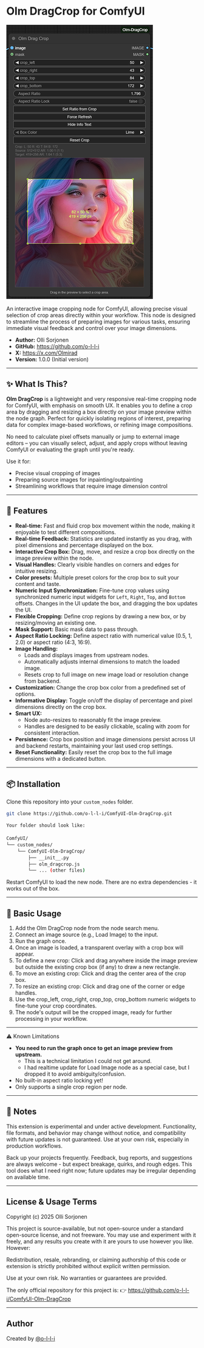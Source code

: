 # Olm DragCrop for ComfyUI

![Olm DragDrop splash](./assets/olm_drag_crop_splash.png)

An interactive image cropping node for ComfyUI, allowing precise visual selection of crop areas directly within your workflow. This node is designed to streamline the process of preparing images for various tasks, ensuring immediate visual feedback and control over your image dimensions.

- **Author:** Olli Sorjonen
- **GitHub:** https://github.com/o-l-l-i
- **X:** https://x.com/Olmirad
- **Version:** 1.0.0 (Initial version)

---

## ✨ What Is This?

**Olm DragCrop** is a lightweight and very responsive real-time cropping node for ComfyUI, with emphasis on smooth UX. It enables you to define a crop area by dragging and resizing a box directly on your image preview within the node graph. Perfect for quickly isolating regions of interest, preparing data for complex image-based workflows, or refining image compositions.

No need to calculate pixel offsets manually or jump to external image editors – you can visually select, adjust, and apply crops without leaving ComfyUI or evaluating the graph until you're ready.

Use it for:
* Precise visual cropping of images
* Preparing source images for inpainting/outpainting
* Streamlining workflows that require image dimension control

---

## 🎨 Features
* **Real-time:** Fast and fluid crop box movement within the node, making it enjoyable to test different compositions.
* **Real-time Feedback:** Statistics are updated instantly as you drag, with pixel dimensions and percentage displayed on the box.
* **Interactive Crop Box:** Drag, move, and resize a crop box directly on the image preview within the node.
* **Visual Handles:** Clearly visible handles on corners and edges for intuitive resizing.
* **Color presets:** Multiple preset colors for the crop box to suit your content and taste.
* **Numeric Input Synchronization:** Fine-tune crop values using synchronized numeric input widgets for `Left`, `Right`, `Top`, and `Bottom` offsets. Changes in the UI update the box, and dragging the box updates the UI.
* **Flexible Cropping:** Define crop regions by drawing a new box, or by resizing/moving an existing one.
* **Mask Support:** Basic mask data to pass through.
* **Aspect Ratio Locking:** Define aspect ratio with numerical value (0.5, 1, 2.0) or aspect ratio (4:3, 16:9).
* **Image Handling:**
    * Loads and displays images from upstream nodes.
    * Automatically adjusts internal dimensions to match the loaded image.
    * Resets crop to full image on new image load or resolution change from backend.
* **Customization:** Change the crop box color from a predefined set of options.
* **Informative Display:** Toggle on/off the display of percentage and pixel dimensions directly on the crop box.
* **Smart UX:**
    * Node auto-resizes to reasonably fit the image preview.
    * Handles are designed to be easily clickable, scaling with zoom for consistent interaction.
* **Persistence:** Crop box position and image dimensions persist across UI and backend restarts, maintaining your last used crop settings.
* **Reset Functionality:** Easily reset the crop box to the full image dimensions with a dedicated button.

---

## 📦 Installation

Clone this repository into your `custom_nodes` folder.

```bash
git clone https://github.com/o-l-l-i/ComfyUI-Olm-DragCrop.git
```

```bash
Your folder should look like:

ComfyUI/
└── custom_nodes/
    └── ComfyUI-Olm-DragCrop/
        ├── __init__.py
        ├── olm_dragcrop.js
        └── ... (other files)
```

Restart ComfyUI to load the new node.
There are no extra dependencies - it works out of the box.

---

## 🧪 Basic Usage

1. Add the Olm DragCrop node from the node search menu.
2. Connect an image source (e.g., Load Image) to the input.
3. Run the graph once.
4. Once an image is loaded, a transparent overlay with a crop box will appear.
5. To define a new crop: Click and drag anywhere inside the image preview but outside the existing crop box (if any) to draw a new rectangle.
6. To move an existing crop: Click and drag the center area of the crop box.
7. To resize an existing crop: Click and drag one of the corner or edge handles.
8. Use the crop_left, crop_right, crop_top, crop_bottom numeric widgets to fine-tune your crop coordinates.
9. The node's output will be the cropped image, ready for further processing in your workflow.

---

⚠️ Known Limitations
- **You need to run the graph once to get an image preview from upstream.**
  - This is a technical limitation I could not get around.
  - I had realtime update for Load Image node as a special case, but I dropped it to avoid ambiguity/confusion.
- No built-in aspect ratio locking yet!
- Only supports a single crop region per node.

---

## 💬 Notes

This extension is experimental and under active development. Functionality, file formats, and behavior may change without notice, and compatibility with future updates is not guaranteed. Use at your own risk, especially in production workflows.

Back up your projects frequently. Feedback, bug reports, and suggestions are always welcome - but expect breakage, quirks, and rough edges. This tool does what I need right now; future updates may be irregular depending on available time.

---

## License & Usage Terms

Copyright (c) 2025 Olli Sorjonen

This project is source-available, but not open-source under a standard open-source license, and not freeware.
You may use and experiment with it freely, and any results you create with it are yours to use however you like.
However:

Redistribution, resale, rebranding, or claiming authorship of this code or extension is strictly prohibited without explicit written permission.

Use at your own risk. No warranties or guarantees are provided.

The only official repository for this project is: 👉 https://github.com/o-l-l-i/ComfyUI-Olm-DragCrop

---

## Author

Created by [@o-l-l-i](https://github.com/o-l-l-i)